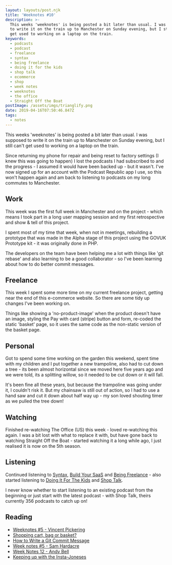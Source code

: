 ```yaml
---
layout: layouts/post.njk
title: 'Weeknotes #10'
description: >-
  This weeks 'weeknotes' is being posted a bit later than usual. I was supposed
  to write it on the train up to Manchester on Sunday evening, but I still can't
  get used to working on a laptop on the train.
keywords:
  - podcasts
  - podcast
  - freelance
  - syntax
  - being freelance
  - doing it for the kids
  - shop talk
  - ecommerce
  - shop
  - week notes
  - weeknotes
  - the office
  - Straight Off the Boat
postImage: /assets/imgs/trianglify.png
date: 2019-04-16T07:50:46.847Z
tags:
  - notes
---
```

This weeks 'weeknotes' is being posted a bit later than usual. I was supposed to write it on the train up to Manchester on Sunday evening, but I still can't get used to working on a laptop on the train.

Since returning my phone for repair and being reset to factory settings (I knew this was going to happen) I lost the podcasts I had subscribed to and the progress - I assumed it would have been backed up - but it wasn't. I've now signed up for an account with the Podcast Republic app I use, so this won't happen again and am back to listening to podcasts on my long commutes to Manchester.


## Work
This week was the first full week in Manchester and on the project - which means I took part in a long user mapping session and my first retrospective and show & tell of this project.

I spent most of my time that week, when not in meetings, rebuilding a prototype that was made in the Alpha stage of this project using the GOVUK Prototype kit - it was originally done in PHP.

The developers on the team have been helping me a lot with things like 'git rebase' and also learning to be a good collaborator - so I've been learning about how to do better commit messages.


## Freelance
This week I spent some more time on my current freelance project, getting near the end of this e-commerce website. So there are some tidy up changes I've been working on.

Things like showing a 'no-product-image' when the product doesn't have an image, styling the Pay with card (stripe) button and form, re-coded the static 'basket' page, so it uses the same code as the non-static version of the basket page.


## Personal
Got to spend some time working on the garden this weekend, spent time with my children and I put together a new trampoline, also had to cut down a tree - its been almost horizontal since we moved here five years ago and we were told, its a splitting willow, so it needed to be cut down or it will fall.

It's been fine all these years, but because the trampoline was going under it, I couldn't risk it. But my chainsaw is still out of action, so I had to use a hand saw and cut it down about half way up - my son loved shouting timer as we pulled the tree down!

## Watching
Finished re-watching The Office (US) this week - loved re-watching this again. I was a bit lost with what to replace it with, but have gone back to watching Straight Off the Boat - started watching it a long while ago, I just realised it is now on the 5th season.

## Listening
Continued listening to [Syntax](https://syntax.fm/ "Syntax Podcast"), [Build Your SaaS](https://saas.transistor.fm/ "Build Your SaaS Podcast") and [Being Freelance](https://www.beingfreelance.com/ "Being Freelance") - also started listening to [Doing It For The Kids](http://www.doingitforthekids.net/ "Doing It For The Kids Podcast") and [Shop Talk](https://shoptalkshow.com/ "Shop Talk").

I never know whether to start listening to an existing podcast from the beginning or just start with the latest podcast - with Shop Talk, theirs currently 356 podcasts to catch up on!

## Reading
- [Weeknotes #5 - Vincent Pickering](https://vincentp.me/articles/2019/04/07/16-00/ "Weeknotes #5 - Vincent Pickering")
- [Shopping cart, bag or basket?](https://uxdesign.cc/shopping-cart-bag-or-basket-fd7360c9413a "Shopping cart, bag or basket?")
- [How to Write a Git Commit Message](https://chris.beams.io/posts/git-commit/ "How to Write a Git Commit Message")
- [Week notes #5 - Sam Hardacre](https://blog.nocturnalmonkey.com/week-notes-5/ "Week notes #5 - Sam Hardacre")
- [Week Notes 12 - Andy Bell](https://andy-bell.design/wrote/week-notes-12/ "Week Notes 12 - Andy Bell")
- [Keeping up with the Insta-Joneses](https://pjrvs.com/insta/ "Keeping up with the Insta-Joneses")
